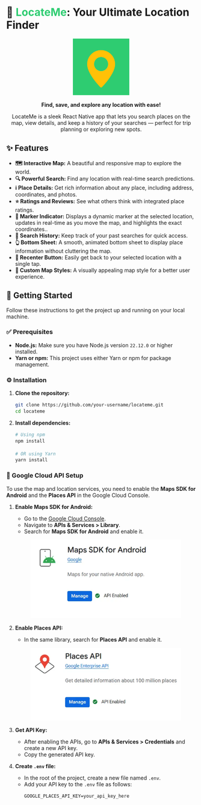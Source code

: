 # 📍 <font color="#2ECC71">LocateMe</font>: Your Ultimate Location Finder

<p align="center">
  <img src="src/assets/images/logo.png" alt="LocateMe Logo" width="150"/>
</p>

<p align="center">
  <strong>Find, save, and explore any location with ease!</strong>
</p>
<p align="center">
LocateMe is a sleek React Native app that lets you search places on the map, view details, and keep a history of your searches — perfect for trip planning or exploring new spots.</p>

## ✨ Features

- **🗺️ Interactive Map:** A beautiful and responsive map to explore the world.
- **🔍 Powerful Search:** Find any location with real-time search predictions.
- **ℹ️ Place Details:** Get rich information about any place, including address, coordinates, and photos.
- **⭐ Ratings and Reviews:** See what others think with integrated place ratings.
- **📍 Marker Indicator:** Displays a dynamic marker at the selected location, updates in real-time as you move the map, and highlights the exact coordinates..
- **📜 Search History:** Keep track of your past searches for quick access.
- **👆 Bottom Sheet:** A smooth, animated bottom sheet to display place information without cluttering the map.
- **🔄 Recenter Button:** Easily get back to your selected location with a single tap.
- **🎨 Custom Map Styles:** A visually appealing map style for a better user experience.

## 🚀 Getting Started

Follow these instructions to get the project up and running on your local machine.

### ✅ Prerequisites

- **Node.js:** Make sure you have Node.js version `22.12.0` or higher installed.
- **Yarn or npm:** This project uses either Yarn or npm for package management.

### ⚙️ Installation

1.  **Clone the repository:**
    ```sh
    git clone https://github.com/your-username/locateme.git
    cd locateme
    ```

2.  **Install dependencies:**
    ```sh
    # Using npm
    npm install

    # OR using Yarn
    yarn install
    ```

### 🔑 Google Cloud API Setup

To use the map and location services, you need to enable the **Maps SDK for Android** and the **Places API** in the Google Cloud Console.

1.  **Enable Maps SDK for Android:**
    - Go to the [Google Cloud Console](https://console.cloud.google.com/).
    - Navigate to **APIs & Services > Library**.
    - Search for **Maps SDK for Android** and enable it.
    <p align="center">
      <img src="src/assets/ss/g-android.webp" alt="Maps SDK for Android" width="400"/>
    </p>

2.  **Enable Places API:**
    - In the same library, search for **Places API** and enable it.
    <p align="center">
      <img src="src/assets/ss/g-places.webp" alt="Places API" width="400"/>
    </p>

3.  **Get API Key:**
    - After enabling the APIs, go to **APIs & Services > Credentials** and create a new API key.
    - Copy the generated API key.

4.  **Create `.env` file:**
    - In the root of the project, create a new file named `.env`.
    - Add your API key to the `.env` file as follows:
      ```
      GOOGLE_PLACES_API_KEY=your_api_key_here
      ```
